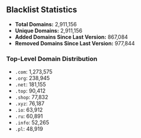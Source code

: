 ## Blacklist Statistics

- **Total Domains:** 2,911,156
- **Unique Domains:** 2,911,156
- **Added Domains Since Last Version:** 867,084
- **Removed Domains Since Last Version:** 977,844

### Top-Level Domain Distribution

-  `.com`: 1,273,575
-  `.org`: 238,945
-  `.net`: 181,155
-  `.top`: 90,412
-  `.shop`: 77,832
-  `.xyz`: 76,187
-  `.io`: 63,912
-  `.ru`: 60,891
-  `.info`: 52,265
-  `.pl`: 48,919
